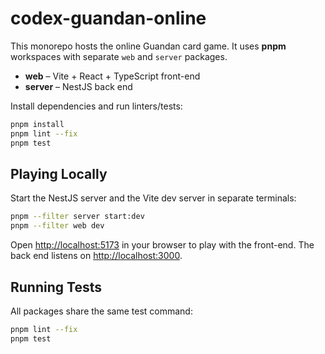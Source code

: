 # codex-guandan-online

This monorepo hosts the online Guandan card game. It uses **pnpm** workspaces with separate `web` and `server` packages.

- **web** – Vite + React + TypeScript front-end
- **server** – NestJS back end

Install dependencies and run linters/tests:

```bash
pnpm install
pnpm lint --fix
pnpm test
```

## Playing Locally

Start the NestJS server and the Vite dev server in separate terminals:

```bash
pnpm --filter server start:dev
pnpm --filter web dev
```

Open <http://localhost:5173> in your browser to play with the front-end. The
back end listens on <http://localhost:3000>.

## Running Tests

All packages share the same test command:

```bash
pnpm lint --fix
pnpm test
```
